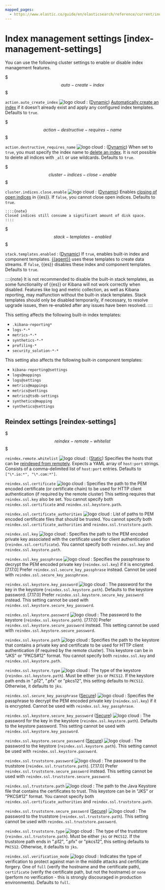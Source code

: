 ```yaml
---
mapped_pages:
  - https://www.elastic.co/guide/en/elasticsearch/reference/current/index-management-settings.html
---
```


# Index management settings [index-management-settings]

You can use the following cluster settings to enable or disable index management features.

$$$auto-create-index$$$

`action.auto_create_index` ![logo cloud](https://doc-icons.s3.us-east-2.amazonaws.com/logo_cloud.svg "Supported on {{ess}}")
:   ([Dynamic](docs-content://deploy-manage/deploy/self-managed/configure-elasticsearch.md#dynamic-cluster-setting)) [Automatically create an index](https://www.elastic.co/docs/api/doc/elasticsearch/operation/operation-create) if it doesn’t already exist and apply any configured index templates. Defaults to `true`.

$$$action-destructive-requires-name$$$

`action.destructive_requires_name` ![logo cloud](https://doc-icons.s3.us-east-2.amazonaws.com/logo_cloud.svg "Supported on {{ess}}")
:   ([Dynamic](docs-content://deploy-manage/deploy/self-managed/configure-elasticsearch.md#dynamic-cluster-setting)) When set to `true`, you must specify the index name to [delete an index](https://www.elastic.co/docs/api/doc/elasticsearch/operation/operation-indices-delete). It is not possible to delete all indices with `_all` or use wildcards. Defaults to `true`.

$$$cluster-indices-close-enable$$$

`cluster.indices.close.enable` ![logo cloud](https://doc-icons.s3.us-east-2.amazonaws.com/logo_cloud.svg "Supported on {{ess}}")
:   ([Dynamic](docs-content://deploy-manage/deploy/self-managed/configure-elasticsearch.md#dynamic-cluster-setting)) Enables [closing of open indices](https://www.elastic.co/docs/api/doc/elasticsearch/operation/operation-indices-close) in {{es}}. If `false`, you cannot close open indices. Defaults to `true`.

    ::::{note}
    Closed indices still consume a significant amount of disk space.
    ::::


$$$stack-templates-enabled$$$

`stack.templates.enabled`
:   ([Dynamic](docs-content://deploy-manage/deploy/self-managed/configure-elasticsearch.md#dynamic-cluster-setting)) If `true`, enables built-in index and component templates. [{{agent}}](docs-content://reference/ingestion-tools/fleet/index.md) uses these templates to create data streams. If `false`, {{es}} disables these index and component templates. Defaults to `true`.

::::{note}
It is not recommended to disable the built-in stack templates, as some functionality of {{es}} or Kibana will not work correctly when disabled. Features like log and metric collection, as well as Kibana reporting, may malfunction without the built-in stack templates. Stack templates should only be disabled temporarily, if necessary, to resolve upgrade issues, then re-enabled after any issues have been resolved.
::::


This setting affects the following built-in index templates:

* `.kibana-reporting*`
* `logs-*-*`
* `metrics-*-*`
* `synthetics-*-*`
* `profiling-*`
* `security_solution-*-*`

This setting also affects the following built-in component templates:

* `kibana-reporting@settings`
* `logs@mappings`
* `logs@settings`
* `metrics@mappings`
* `metrics@settings`
* `metrics@tsdb-settings`
* `synthetics@mapping`
* `synthetics@settings`



## Reindex settings [reindex-settings]

$$$reindex-remote-whitelist$$$

`reindex.remote.whitelist` ![logo cloud](https://doc-icons.s3.us-east-2.amazonaws.com/logo_cloud.svg "Supported on {{ess}}")
:   ([Static](docs-content://deploy-manage/deploy/self-managed/configure-elasticsearch.md#static-cluster-setting)) Specifies the hosts that can be [reindexed from remotely](https://www.elastic.co/docs/api/doc/elasticsearch/operation/operation-reindex). Expects a YAML array of `host:port` strings. Consists of a comma-delimited list of `host:port` entries. Defaults to `["\*.io:*", "\*.com:*"]`.

`reindex.ssl.certificate` ![logo cloud](https://doc-icons.s3.us-east-2.amazonaws.com/logo_cloud.svg "Supported on {{ess}}")
:   Specifies the path to the PEM encoded certificate (or certificate chain) to be used for HTTP client authentication (if required by the remote cluster) This setting requires that `reindex.ssl.key` also be set. You cannot specify both `reindex.ssl.certificate` and `reindex.ssl.keystore.path`.

`reindex.ssl.certificate_authorities` ![logo cloud](https://doc-icons.s3.us-east-2.amazonaws.com/logo_cloud.svg "Supported on {{ess}}")
:   List of paths to PEM encoded certificate files that should be trusted. You cannot specify both `reindex.ssl.certificate_authorities` and `reindex.ssl.truststore.path`.

`reindex.ssl.key` ![logo cloud](https://doc-icons.s3.us-east-2.amazonaws.com/logo_cloud.svg "Supported on {{ess}}")
:   Specifies the path to the PEM encoded private key associated with the certificate used for client authentication (`reindex.ssl.certificate`). You cannot specify both `reindex.ssl.key` and `reindex.ssl.keystore.path`.

`reindex.ssl.key_passphrase` ![logo cloud](https://doc-icons.s3.us-east-2.amazonaws.com/logo_cloud.svg "Supported on {{ess}}")
:   Specifies the passphrase to decrypt the PEM encoded private key (`reindex.ssl.key`) if it is encrypted. [7.17.0] Prefer `reindex.ssl.secure_key_passphrase` instead. Cannot be used with `reindex.ssl.secure_key_passphrase`.

`reindex.ssl.keystore.key_password` ![logo cloud](https://doc-icons.s3.us-east-2.amazonaws.com/logo_cloud.svg "Supported on {{ess}}")
:   The password for the key in the keystore (`reindex.ssl.keystore.path`). Defaults to the keystore password. [7.17.0] Prefer `reindex.ssl.keystore.secure_key_password` instead. This setting cannot be used with `reindex.ssl.keystore.secure_key_password`.

`reindex.ssl.keystore.password` ![logo cloud](https://doc-icons.s3.us-east-2.amazonaws.com/logo_cloud.svg "Supported on {{ess}}")
:   The password to the keystore (`reindex.ssl.keystore.path`). [7.17.0] Prefer `reindex.ssl.keystore.secure_password` instead. This setting cannot be used with `reindex.ssl.keystore.secure_password`.

`reindex.ssl.keystore.path` ![logo cloud](https://doc-icons.s3.us-east-2.amazonaws.com/logo_cloud.svg "Supported on {{ess}}")
:   Specifies the path to the keystore that contains a private key and certificate to be used for HTTP client authentication (if required by the remote cluster). This keystore can be in "JKS" or "PKCS#12" format. You cannot specify both `reindex.ssl.key` and `reindex.ssl.keystore.path`.

`reindex.ssl.keystore.type` ![logo cloud](https://doc-icons.s3.us-east-2.amazonaws.com/logo_cloud.svg "Supported on {{ess}}")
:   The type of the keystore (`reindex.ssl.keystore.path`). Must be either `jks` or `PKCS12`. If the keystore path ends in ".p12", ".pfx" or "pkcs12", this setting defaults to `PKCS12`. Otherwise, it defaults to `jks`.

`reindex.ssl.secure_key_passphrase` ([Secure](docs-content://deploy-manage/security/secure-settings.md)) ![logo cloud](https://doc-icons.s3.us-east-2.amazonaws.com/logo_cloud.svg "Supported on {{ess}}")
:   Specifies the passphrase to decrypt the PEM encoded private key (`reindex.ssl.key`) if it is encrypted. Cannot be used with `reindex.ssl.key_passphrase`.

`reindex.ssl.keystore.secure_key_password` ([Secure](docs-content://deploy-manage/security/secure-settings.md)) ![logo cloud](https://doc-icons.s3.us-east-2.amazonaws.com/logo_cloud.svg "Supported on {{ess}}")
:   The password for the key in the keystore (`reindex.ssl.keystore.path`). Defaults to the keystore password. This setting cannot be used with `reindex.ssl.keystore.key_password`.

`reindex.ssl.keystore.secure_password` ([Secure](docs-content://deploy-manage/security/secure-settings.md)) ![logo cloud](https://doc-icons.s3.us-east-2.amazonaws.com/logo_cloud.svg "Supported on {{ess}}")
:   The password to the keystore (`reindex.ssl.keystore.path`). This setting cannot be used with `reindex.ssl.keystore.password`.

`reindex.ssl.truststore.password` ![logo cloud](https://doc-icons.s3.us-east-2.amazonaws.com/logo_cloud.svg "Supported on {{ess}}")
:   The password to the truststore (`reindex.ssl.truststore.path`). [7.17.0] Prefer `reindex.ssl.truststore.secure_password` instead. This setting cannot be used with `reindex.ssl.truststore.secure_password`.

`reindex.ssl.truststore.path` ![logo cloud](https://doc-icons.s3.us-east-2.amazonaws.com/logo_cloud.svg "Supported on {{ess}}")
:   The path to the Java Keystore file that contains the certificates to trust. This keystore can be in "JKS" or "PKCS#12" format. You cannot specify both `reindex.ssl.certificate_authorities` and `reindex.ssl.truststore.path`.

`reindex.ssl.truststore.secure_password` ([Secure](docs-content://deploy-manage/security/secure-settings.md)) ![logo cloud](https://doc-icons.s3.us-east-2.amazonaws.com/logo_cloud.svg "Supported on {{ess}}")
:   The password to the truststore (`reindex.ssl.truststore.path`). This setting cannot be used with `reindex.ssl.truststore.password`.

`reindex.ssl.truststore.type` ![logo cloud](https://doc-icons.s3.us-east-2.amazonaws.com/logo_cloud.svg "Supported on {{ess}}")
:   The type of the truststore (`reindex.ssl.truststore.path`). Must be either `jks` or `PKCS12`. If the truststore path ends in ".p12", ".pfx" or "pkcs12", this setting defaults to `PKCS12`. Otherwise, it defaults to `jks`.

`reindex.ssl.verification_mode` ![logo cloud](https://doc-icons.s3.us-east-2.amazonaws.com/logo_cloud.svg "Supported on {{ess}}")
:   Indicates the type of verification to protect against man in the middle attacks and certificate forgery. One of `full` (verify the hostname and the certificate path), `certificate` (verify the certificate path, but not the hostname) or `none` (perform no verification - this is strongly discouraged in production environments). Defaults to `full`.

